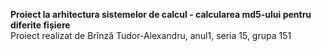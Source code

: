 **Proiect la arhitectura sistemelor de calcul - calcularea md5-ului pentru diferite fișiere**  
Proiect realizat de Brînză Tudor-Alexandru, anul1, seria 15, grupa 151
